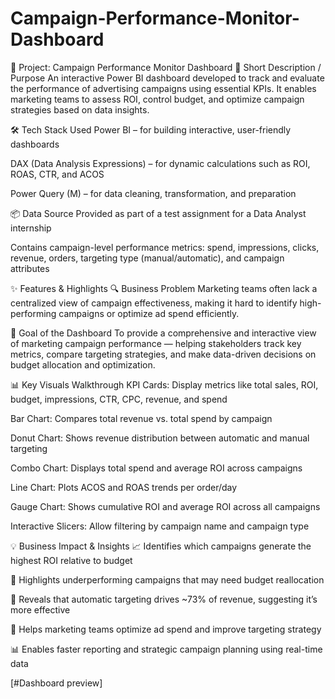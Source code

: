 # Campaign-Performance-Monitor-Dashboard
📁 Project: Campaign Performance Monitor Dashboard 
📝 Short Description / Purpose
An interactive Power BI dashboard developed to track and evaluate the performance of advertising campaigns using essential KPIs. It enables marketing teams to assess ROI, control budget, and optimize campaign strategies based on data insights.

🛠 Tech Stack Used
Power BI – for building interactive, user-friendly dashboards

DAX (Data Analysis Expressions) – for dynamic calculations such as ROI, ROAS, CTR, and ACOS

Power Query (M) – for data cleaning, transformation, and preparation

📦 Data Source
Provided as part of a test assignment for a Data Analyst internship

Contains campaign-level performance metrics: spend, impressions, clicks, revenue, orders, targeting type (manual/automatic), and campaign attributes

✨ Features & Highlights
🔍 Business Problem
Marketing teams often lack a centralized view of campaign effectiveness, making it hard to identify high-performing campaigns or optimize ad spend efficiently.

🎯 Goal of the Dashboard
To provide a comprehensive and interactive view of marketing campaign performance — helping stakeholders track key metrics, compare targeting strategies, and make data-driven decisions on budget allocation and optimization.

📊 Key Visuals Walkthrough
KPI Cards: Display metrics like total sales, ROI, budget, impressions, CTR, CPC, revenue, and spend

Bar Chart: Compares total revenue vs. total spend by campaign

Donut Chart: Shows revenue distribution between automatic and manual targeting

Combo Chart: Displays total spend and average ROI across campaigns

Line Chart: Plots ACOS and ROAS trends per order/day

Gauge Chart: Shows cumulative ROI and average ROI across all campaigns

Interactive Slicers: Allow filtering by campaign name and campaign type

💡 Business Impact & Insights
📈 Identifies which campaigns generate the highest ROI relative to budget

🧠 Highlights underperforming campaigns that may need budget reallocation

🎯 Reveals that automatic targeting drives ~73% of revenue, suggesting it’s more effective

💸 Helps marketing teams optimize ad spend and improve targeting strategy

📊 Enables faster reporting and strategic campaign planning using real-time data

[#Dashboard preview] 
